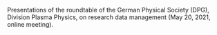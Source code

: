 Presentations of the roundtable of the German Physical Society (DPG), Division Plasma Physics, on research data management (May 20, 2021, online meeting).
